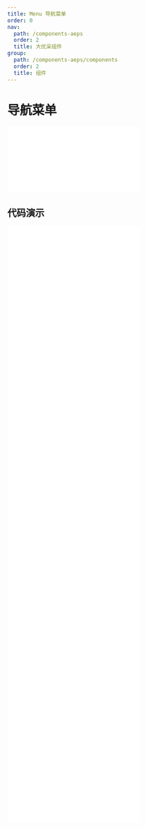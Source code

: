 ```yaml
---
title: Menu 导航菜单
order: 0
nav:
  path: /components-aeps
  order: 2
  title: 大优采组件
group:
  path: /components-aeps/components
  order: 2
  title: 组件
---
```


# 导航菜单

<div>
<embed src="@docs-common/menu/index.md"></embed>
</div>
        
## 代码演示

<Row gutter=8>

  <Col span=24>
    
  <div class="code-box"><embed src="@abiz-rc-aeps/menu/demo/horizontal-menu-aeps.md"></embed></div>
          
  <div class="code-box"><embed src="@abiz-rc-aeps/menu/demo/inline-menu-aeps.md"></embed></div>
          
  <div class="code-box"><embed src="@abiz-rc-aeps/menu/demo/inline-collapsed-menu-aeps.md"></embed></div>
          
  <div class="code-box"><embed src="@abiz-rc-aeps/menu/demo/sider-current-menu-aeps.md"></embed></div>
          
  <div class="code-box"><embed src="@abiz-rc-aeps/menu/demo/vertical-menu-aeps.md"></embed></div>
          
  <div class="code-box"><embed src="@abiz-rc-aeps/menu/demo/theme-menu-aeps.md"></embed></div>
          
  <div class="code-box"><embed src="@abiz-rc-aeps/menu/demo/switch-mode-menu-aeps.md"></embed></div>
          
  <div class="code-box"><embed src="@abiz-rc-aeps/menu/demo/style-debug-menu-aeps.md"></embed></div>
          
  </Col>
          
</Row>
        
<div><embed src="@docs-common/menu/index-api.md"></embed><div>
